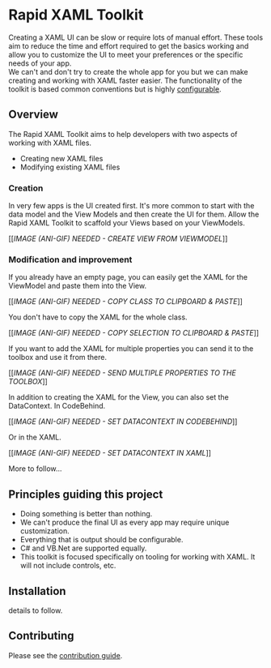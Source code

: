 
# Rapid XAML Toolkit

Creating a XAML UI can be slow or require lots of manual effort. These tools aim to reduce the time and effort required to get the basics working and allow you to customize the UI to meet your preferences or the specific needs of your app.   
We can't and don't try to create the whole app for you but we can make creating and working with XAML faster easier.
The functionality of the toolkit is based common conventions but is highly [configurable](./docs/profiles.md).

## Overview

The Rapid XAML Toolkit aims to help developers with two aspects of working with XAML files.

- Creating new XAML files
- Modifying existing XAML files

### Creation

In very few apps is the UI created first. It's more common to start with the data model and the View Models and then create the UI for them. Allow the Rapid XAML Toolkit to scaffold your Views based on your ViewModels.

[[*IMAGE (ANI-GIF) NEEDED - CREATE VIEW FROM VIEWMODEL*]]

### Modification and improvement

If you already have an empty page, you can easily get the XAML for the ViewModel and paste them into the View.

[[*IMAGE (ANI-GIF) NEEDED - COPY CLASS TO CLIPBOARD & PASTE*]]

You don't have to copy the XAML for the whole class.

[[*IMAGE (ANI-GIF) NEEDED - COPY SELECTION TO CLIPBOARD & PASTE*]]

If you want to add the XAML for multiple properties you can send it to the toolbox and use it from there.

[[*IMAGE (ANI-GIF) NEEDED - SEND MULTIPLE PROPERTIES TO THE TOOLBOX*]]

In addition to creating the XAML for the View, you can also set the DataContext. In CodeBehind.

[[*IMAGE (ANI-GIF) NEEDED - SET DATACONTEXT IN CODEBEHIND*]]

Or in the XAML.

[[*IMAGE (ANI-GIF) NEEDED - SET DATACONTEXT IN XAML*]]

More to follow...

## Principles guiding this project

- Doing something is better than nothing.
- We can't produce the final UI as every app may require unique customization.
- Everything that is output should be configurable.
- C# and VB.Net are supported equally.
- This toolkit is focused specifically on tooling for working with XAML. It will not include controls, etc.

## Installation

details to follow.

## Contributing

Please see the [contribution guide](./CONTRIBUTING.md).
